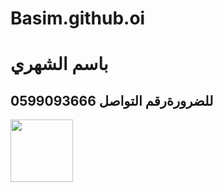 # Basim.github.oi
<h1> باسم الشهري </h1>
<h2> <strong> للضرورة</strong>رقم التواصل 0599093666</h2>
<img src="https://d.top4top.io/p_357235mmd1.png" width="100" height="100">
